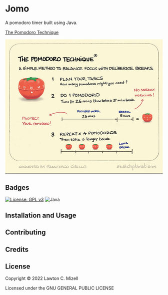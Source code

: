 # Jomo

A pomodoro timer built using Java.

[The Pomodoro Technique](https://sketchplanations.com/the-pomodoro-technique)

![Pomodoro Technique](src/main/resources/pomodoro.png "The Pomodoro Technique")

## Badges
[![License: GPL v3](https://img.shields.io/badge/License-GPLv3-blue.svg)](https://www.gnu.org/licenses/gpl-3.0)
![Java](https://img.shields.io/badge/java-%23ED8B00.svg?style=for-the-badge&logo=java&logoColor=white)

## Installation and Usage

## Contributing 

## Credits

## License 

Copyright © 2022 Lawton C. Mizell

Licensed under the GNU GENERAL PUBLIC LICENSE